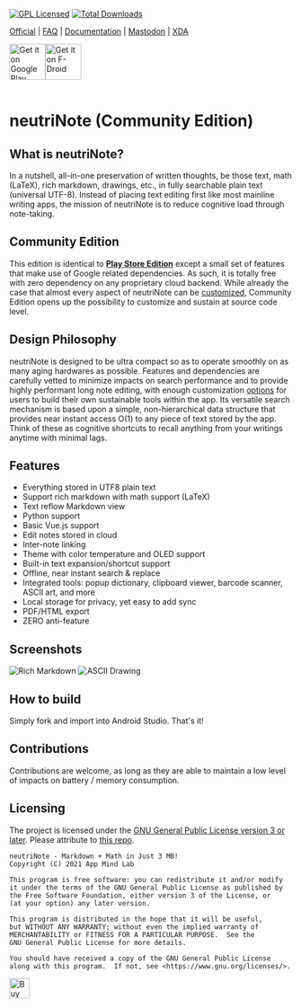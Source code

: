 [![GPL Licensed](https://img.shields.io/badge/license-GPL-brightgreen.svg?style=flat-square)](LICENSE.md)
[![Total Downloads](https://img.shields.io/github/downloads/appml/neutrinote/total.svg)]()

[Official](https://neutrinote.wordpress.com/) | [FAQ](https://neutrinote.wordpress.com/how-do-i/) | [Documentation](https://appml.github.io/nano/) | [Mastodon](https://mastodon.social/@neutrinote) | [XDA](https://forum.xda-developers.com/t/app-4-4-neutrinote-a-hub-of-written-thoughts-in-fast-searchable-plain-text.3182426)

<div style="display:flex" >
<a href="https://play.google.com/store/apps/details?id=com.appmindlab.nano">
    <img src="https://play.google.com/intl/en_us/badges/images/generic/en_badge_web_generic.png"
         alt="Get it on Google Play" 
         height="64" />
</a>
<a href="https://f-droid.org/packages/com.appmindlab.nano">
    <img src="https://fdroid.gitlab.io/artwork/badge/get-it-on.png"
         alt="Get it on F-Droid"
         height="64">
</a>
</div><br/>

# neutriNote (Community Edition)


## What is neutriNote?

In a nutshell, all-in-one preservation of written thoughts, be those text, math (LaTeX), rich markdown, drawings, etc., in fully searchable plain text (universal UTF-8).  Instead of placing text editing first like most mainline writing apps, the mission of neutriNote is to reduce cognitive load through note-taking.


## Community Edition

This edition is identical to [**Play Store Edition**](https://play.google.com/store/apps/details?id=com.appmindlab.nano) except a small set of features that make use of Google related dependencies.  As such, it is totally free with zero dependency on any proprietary cloud backend.  While already the case that almost every aspect of neutriNote can be [customized](https://appml.github.io/nano/), Community Edition opens up the possibility to customize and sustain at source code level.


## Design Philosophy

neutriNote is designed to be ultra compact so as to operate smoothly on as many aging hardwares as possible.  Features and dependencies are carefully vetted to minimize impacts on search performance and to provide highly performant long note editing, with enough customization [options](https://appml.github.io/nano/) for users to build their own sustainable tools within the app.  Its versatile search mechanism is based upon a simple, non-hierarchical data structure that provides near instant access O(1) to any piece of text stored by the app.  Think of these as cognitive shortcuts to recall anything from your writings anytime with minimal lags.


## Features

- Everything stored in UTF8 plain text
- Support rich markdown with math support (LaTeX)
- Text reflow Markdown view
- Python support
- Basic Vue.js support
- Edit notes stored in cloud
- Inter-note linking
- Theme with color temperature and OLED support
- Built-in text expansion/shortcut support
- Offline, near instant search & replace
- Integrated tools: popup dictionary, clipboard viewer, barcode scanner, ASCII art, and more
- Local storage for privacy, yet easy to add sync
- PDF/HTML export
- ZERO anti-feature


## Screenshots
![Rich Markdown](https://neutrinote.files.wordpress.com/2019/02/unnamed2.jpg)
![ASCII Drawing](https://neutrinote.files.wordpress.com/2019/02/unnamed5.png)


## How to build

Simply fork and import into Android Studio.  That's it!


## Contributions

Contributions are welcome, as long as they are able to maintain a low level of impacts on battery / memory consumption.


## Licensing

The project is licensed under the [GNU General Public License version 3 or later](https://github.com/appml/neutrinote/blob/master/LICENSE).  Please attribute to [this repo](https://github.com/appml/neutrinote).

    neutriNote - Markdown + Math in Just 3 MB!
    Copyright (C) 2021 App Mind Lab

    This program is free software: you can redistribute it and/or modify
    it under the terms of the GNU General Public License as published by
    the Free Software Foundation, either version 3 of the License, or
    (at your option) any later version.

    This program is distributed in the hope that it will be useful,
    but WITHOUT ANY WARRANTY; without even the implied warranty of
    MERCHANTABILITY or FITNESS FOR A PARTICULAR PURPOSE.  See the
    GNU General Public License for more details.

    You should have received a copy of the GNU General Public License
    along with this program.  If not, see <https://www.gnu.org/licenses/>.

<a href='https://ko-fi.com/X8X6AWNQ' target='_blank'><img height='36' style='border:0px;height:36px;' src='https://cdn.ko-fi.com/cdn/kofi2.png?v=2' border='0' alt='Buy Me a Coffee at ko-fi.com' /></a>



